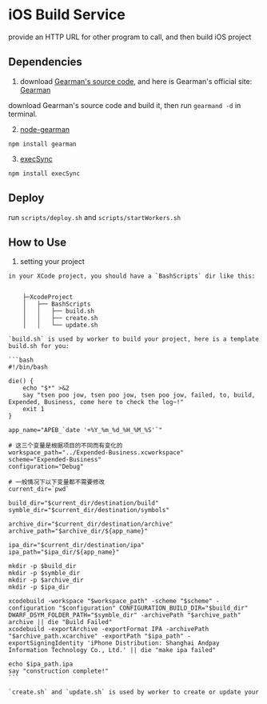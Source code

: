 iOS Build Service
=================

provide an HTTP URL for other program to call, and then build iOS project

Dependencies
------------

1. download [Gearman's source code](https://launchpad.net/gearmand), and here is Gearman's official site: [Gearman](http://gearman.org)

  download Gearman's source code and build it, then run `gearmand -d` in terminal.

2. [node-gearman](https://github.com/mreinstein/node-gearman)

  `npm install gearman`

3. [execSync](https://github.com/mgutz/execSync)

  `npm install execSync`

Deploy
------

  run `scripts/deploy.sh` and `scripts/startWorkers.sh`

How to Use
----------

  1. setting your project
    
    in your XCode project, you should have a `BashScripts` dir like this:


        ├─XcodeProject
        │   ├── BashScripts
        │   │   ├── build.sh
        │   │   ├── create.sh
        │   │   └── update.sh

    `build.sh` is used by worker to build your project, here is a template build.sh for you:

    ```bash
    #!/bin/bash

    die() {
        echo "$*" >&2
        say "tsen poo jow, tsen poo jow, tsen poo jow, failed, to, build, Expended, Business, come here to check the log~!"
        exit 1
    }

    app_name="APEB_`date '+%Y_%m_%d_%H_%M_%S'`"

    # 这三个变量是根据项目的不同而有变化的
    workspace_path="../Expended-Business.xcworkspace"
    scheme="Expended-Business"
    configuration="Debug"

    # 一般情况下以下变量都不需要修改
    current_dir=`pwd`

    build_dir="$current_dir/destination/build"
    symble_dir="$current_dir/destination/symbols"

    archive_dir="$current_dir/destination/archive"
    archive_path="$archive_dir/${app_name}"

    ipa_dir="$current_dir/destination/ipa"
    ipa_path="$ipa_dir/${app_name}"

    mkdir -p $build_dir
    mkdir -p $symble_dir
    mkdir -p $archive_dir
    mkdir -p $ipa_dir

    xcodebuild -workspace "$workspace_path" -scheme "$scheme" -configuration "$configuration" CONFIGURATION_BUILD_DIR="$build_dir" DWARF_DSYM_FOLDER_PATH="$symble_dir" -archivePath "$archive_path" archive || die "Build Failed"
    xcodebuild -exportArchive -exportFormat IPA -archivePath "$archive_path.xcarchive" -exportPath "$ipa_path" -exportSigningIdentity 'iPhone Distribution: Shanghai Andpay  Information Technology Co., Ltd.' || die "make ipa failed"

    echo $ipa_path.ipa
    say "construction complete!"
    ```

    `create.sh` and `update.sh` is used by worker to create or update your 
